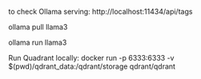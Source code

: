 to check Ollama serving: http://localhost:11434/api/tags

ollama pull llama3

ollama run llama3

Run Quadrant locally:
docker run -p 6333:6333 -v $(pwd)/qdrant_data:/qdrant/storage qdrant/qdrant
